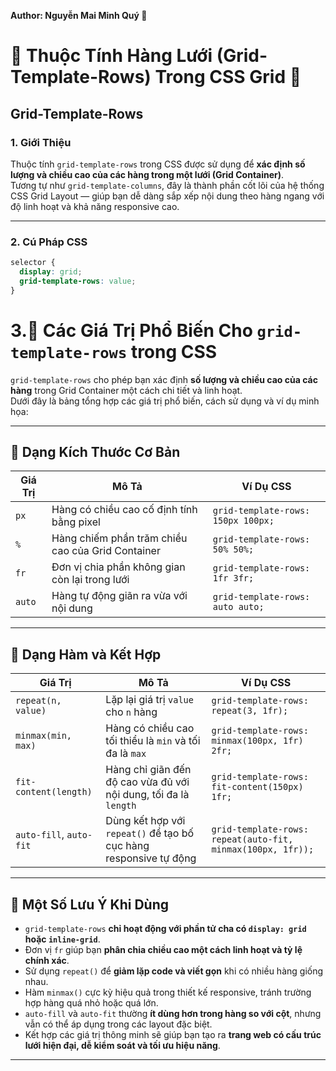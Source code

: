 **Author: Nguyễn Mai Minh Quý 🎨**

# 🌟 Thuộc Tính Hàng Lưới (Grid-Template-Rows) Trong CSS Grid 🌟

## Grid-Template-Rows

### 1. **Giới Thiệu**
Thuộc tính `grid-template-rows` trong CSS được sử dụng để **xác định số lượng và chiều cao của các hàng trong một lưới (Grid Container)**.  
Tương tự như `grid-template-columns`, đây là thành phần cốt lõi của hệ thống CSS Grid Layout — giúp bạn dễ dàng sắp xếp nội dung theo hàng ngang với độ linh hoạt và khả năng responsive cao.

---

### 2. **Cú Pháp CSS**

```css
selector {
  display: grid;
  grid-template-rows: value;
}
```
# 3.🎯 Các Giá Trị Phổ Biến Cho `grid-template-rows` trong CSS

`grid-template-rows` cho phép bạn xác định **số lượng và chiều cao của các hàng** trong Grid Container một cách chi tiết và linh hoạt.  
Dưới đây là bảng tổng hợp các giá trị phổ biến, cách sử dụng và ví dụ minh họa:

---

## 🔹 Dạng Kích Thước Cơ Bản

| Giá Trị         | Mô Tả                                                                 | Ví Dụ CSS                                     |
|------------------|-----------------------------------------------------------------------|-----------------------------------------------|
| `px`             | Hàng có chiều cao cố định tính bằng pixel                            | `grid-template-rows: 150px 100px;`            |
| `%`              | Hàng chiếm phần trăm chiều cao của Grid Container                    | `grid-template-rows: 50% 50%;`                |
| `fr`             | Đơn vị chia phần không gian còn lại trong lưới                       | `grid-template-rows: 1fr 3fr;`                |
| `auto`           | Hàng tự động giãn ra vừa với nội dung                                | `grid-template-rows: auto auto;`              |

---

## 🔹 Dạng Hàm và Kết Hợp

| Giá Trị                      | Mô Tả                                                                  | Ví Dụ CSS                                               |
|------------------------------|------------------------------------------------------------------------|---------------------------------------------------------|
| `repeat(n, value)`           | Lặp lại giá trị `value` cho `n` hàng                                  | `grid-template-rows: repeat(3, 1fr);`                   |
| `minmax(min, max)`           | Hàng có chiều cao tối thiểu là `min` và tối đa là `max`               | `grid-template-rows: minmax(100px, 1fr) 2fr;`           |
| `fit-content(length)`        | Hàng chỉ giãn đến độ cao vừa đủ với nội dung, tối đa là `length`      | `grid-template-rows: fit-content(150px) 1fr;`           |
| `auto-fill`, `auto-fit`      | Dùng kết hợp với `repeat()` để tạo bố cục hàng responsive tự động      | `grid-template-rows: repeat(auto-fit, minmax(100px, 1fr));` |

---

## 🔹 Một Số Lưu Ý Khi Dùng

- `grid-template-rows` **chỉ hoạt động với phần tử cha có `display: grid` hoặc `inline-grid`**.
- Đơn vị `fr` giúp bạn **phân chia chiều cao một cách linh hoạt và tỷ lệ chính xác**.
- Sử dụng `repeat()` để **giảm lặp code và viết gọn** khi có nhiều hàng giống nhau.
- Hàm `minmax()` cực kỳ hiệu quả trong thiết kế responsive, tránh trường hợp hàng quá nhỏ hoặc quá lớn.
- `auto-fill` và `auto-fit` thường **ít dùng hơn trong hàng so với cột**, nhưng vẫn có thể áp dụng trong các layout đặc biệt.
- Kết hợp các giá trị thông minh sẽ giúp bạn tạo ra **trang web có cấu trúc lưới hiện đại, dễ kiểm soát và tối ưu hiệu năng**.
    
---
